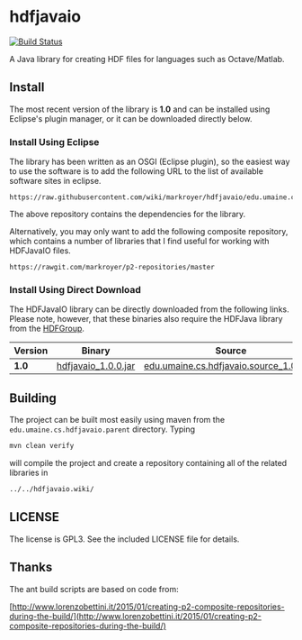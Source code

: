 # hdfjavaio

[![Build Status](https://travis-ci.org/markroyer/hdfjavaio.svg?branch=master)](https://travis-ci.org/markroyer/hdfjavaio)

A Java library for creating HDF files for languages such as
Octave/Matlab.


## Install

The most recent version of the library is **1.0** and can be installed
using Eclipse's plugin manager, or it can be downloaded directly
below.

### Install Using Eclipse

The library has been written as an OSGI (Eclipse plugin), so the
easiest way to use the software is to add the following URL to the
list of available software sites in eclipse.

```
https://raw.githubusercontent.com/wiki/markroyer/hdfjavaio/edu.umaine.cs.hdfjavaio.repository/updates
```

The above repository contains the dependencies for the library.

Alternatively, you may only want to add the following composite
repository, which contains a number of libraries that I find useful
for working with HDFJavaIO files.

```
https://rawgit.com/markroyer/p2-repositories/master
```

### Install Using Direct Download

The HDFJavaIO library can be directly downloaded from the following
links.  Please note, however, that these binaries also require the
HDFJava library from the
[HDFGroup](https://www.hdfgroup.org/products/java/).

| Version | Binary               | Source                                   |
| ------- | -------------------- | ---------------------------------------- |
| **1.0** | [hdfjavaio_1.0.0.jar](https://raw.githubusercontent.com/wiki/markroyer/hdfjavaio/edu.umaine.cs.hdfjavaio.repository/updates/1.0/1.0.0.v20160829-2316/plugins/edu.umaine.cs.hdfjavaio_1.0.0.v20160829-2316.jar) | [edu.umaine.cs.hdfjavaio.source_1.0.0.jar](https://raw.githubusercontent.com/wiki/markroyer/hdfjavaio/edu.umaine.cs.hdfjavaio.repository/updates/1.0/1.0.0.v20160829-2316/plugins/edu.umaine.cs.hdfjavaio.source_1.0.0.v20160829-2316.jar)


## Building

The project can be built most easily using maven from the
`edu.umaine.cs.hdfjavaio.parent` directory. Typing

```bash
mvn clean verify
```

will compile the project and create a repository containing all of the
related libraries in

```bash
../../hdfjavaio.wiki/
```

## LICENSE

The license is GPL3.  See the included LICENSE file for details.

## Thanks

The ant build scripts are based on code from:

[http://www.lorenzobettini.it/2015/01/creating-p2-composite-repositories-during-the-build/](http://www.lorenzobettini.it/2015/01/creating-p2-composite-repositories-during-the-build/)

<!--  LocalWords:  hdfjavaio HDF Matlab OSGI mvn HDFJava HDFJavaIO
 -->
<!--  LocalWords:  HDFGroup
 -->
